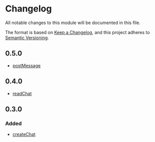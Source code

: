 # Changelog

All notable changes to this module will be documented in this file.

The format is based on [Keep a Changelog](https://keepachangelog.com/en/1.0.0/), and this project adheres
to [Semantic Versioning](https://semver.org/spec/v2.0.0.html).

## 0.5.0

- [postMessage](https://solid-contrib.github.io/data-modules/chats-rdflib-api/interfaces/ChatsModule.html#postMessage)

## 0.4.0

- [readChat](https://solid-contrib.github.io/data-modules/chats-rdflib-api/interfaces/ChatsModule.html#readChat)

## 0.3.0

### Added

- [createChat](https://solid-contrib.github.io/data-modules/chats-rdflib-api/interfaces/ChatsModule.html#createChat)